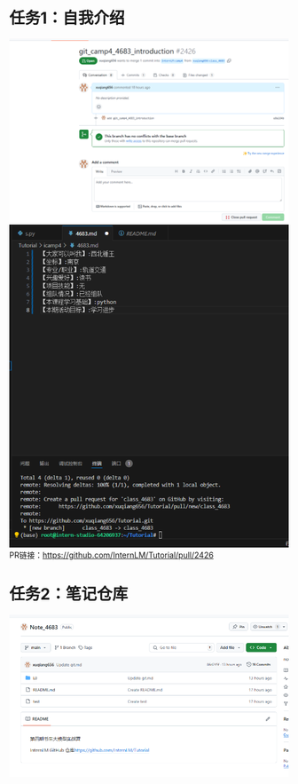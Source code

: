 # 任务1：自我介绍
![image](image\1730949007273.jpg)
![image](image\1730886987728.jpg)
PR链接：https://github.com/InternLM/Tutorial/pull/2426

# 任务2：笔记仓库
![image](image\1730949325222.jpg)